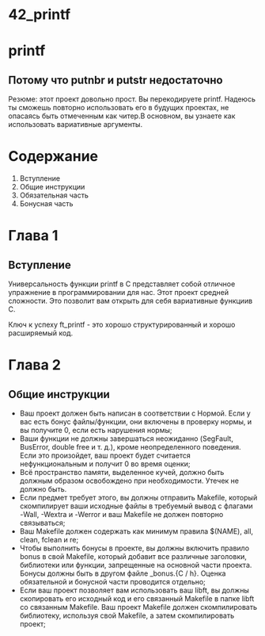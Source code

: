 # 42_printf


# printf #
## Потому что putnbr и putstr недостаточно ##
Резюме: этот проект довольно прост. Вы перекодируете printf. Надеюсь ты сможешь повторно использовать его в будущих проектах, не опасаясь быть отмеченным как читер.В основном, вы узнаете как использовать вариативные аргументы.

# Содержание #

1. Вступление
2. Общие инструкции
3. Обязательная часть
4. Бонусная часть

# Глава 1 #

## Вступление ##

Универсальность функции printf в C представляет собой отличное упражнение в программировании для нас. Этот проект средней сложности. Это позволит вам открыть для себя вариативные функциив C.

Ключ к успеху ft_printf - это хорошо структурированный и хорошо расширяемый код.

# Глава 2 #

## Общие инструкции ##

* Ваш проект должен быть написан в соответствии с Нормой. Если у вас есть бонус файлы/функции, они включены в проверку нормы, и вы получите 0, если есть нарушения нормы;
* Ваши функции не должны завершаться неожиданно (SegFault, BusError, double free и т. д.), кроме неопределенного поведения. Если это произойдет, ваш проект будет считается нефункциональным и получит 0 во время оценки;
* Всё пространство памяти, выделенное кучей, должно быть должным образом освобождено при необходимости. Утечек не должно быть.
* Если предмет требует этого, вы должны отправить Makefile, который скомпилирует ваши исходные файлы в требуемый вывод с флагами -Wall, -Wextra и -Werror и ваш Makefile не должен повторно связываться;
* Ваш Makefile должен содержать как минимум правила $(NAME), all, clean, fclean и re;
* Чтобы выполнить бонусы в проекте, вы должны включить правило bonus в свой Makefile, который добавит все различные заголовки, библиотеки или функции, запрещенные на основной части проекта. Бонусы должны быть в другом файле _bonus.{C / h}. Оценка обязательной и бонусной части проводится отдельно;
* Если ваш проект позволяет вам использовать ваш libft, вы должны скопировать его исходный код и его связанный Makefile в папке libft со связанным Makefile. Ваш проект Makefile должен скомпилировать библиотеку, используя свой Makefile, а затем скомпилировать проект;